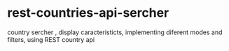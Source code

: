# rest-countries-api-sercher
country sercher , display caracteristicts, implementing diferent modes and filters, using REST country api
